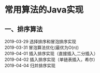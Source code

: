 #  常用算法的Java实现

## 一、排序算法

 2019-03-29    选择排序和冒泡排序实现 <br>
 2019-03-31    冒泡算法优化(最优为O(n)) <br>
 2019-04-01    插入排序实现（直接插入,二分插入）<br> 
 2019-04-02    插入排序实现（单链表插入，希尔）<br>
 2019-04-04    归并排序实现 <br>